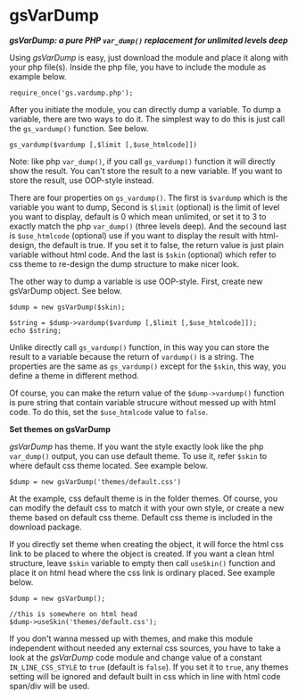 gsVarDump
=========

__*gsVarDump: a pure PHP `var_dump()` replacement for unlimited levels deep*__

Using *gsVarDump* is easy, just download the module and place it along with your php file(s). Inside the php file, you have to include the module as example below.

```
require_once('gs.vardump.php');
```

After you initiate the module, you can directly dump a variable. To dump a variable, there are two ways to do it. The simplest way to do this is just call the `gs_vardump()` function. See below.

```
gs_vardump($vardump [,$limit [,$use_htmlcode]])
```

Note: like php `var_dump()`, if you call `gs_vardump()` function it will directly show the result. You can't store the result to a new variable. If you want to store the result, use OOP-style instead.

There are four properties on `gs_vardump()`. The first is `$vardump` which is the variable you want to dump, Second is `$limit` (optional) is the limit of level you want to display, default is 0 which mean unlimited, or set it to 3 to exactly match the php `var_dump()` (three levels deep). And the secound last is `$use_htmlcode` (optional) use if you want to display the result with html-design, the default is true. If you set it to false, the return value is just plain variable without html code. And the last is `$skin` (optional) which refer to css theme to re-design the dump structure to make nicer look.

The other way to dump a variable is use OOP-style. First, create new gsVarDump object. See below.

```
$dump = new gsVarDump($skin);

$string = $dump->vardump($vardump [,$limit [,$use_htmlcode]]);
echo $string;
```

Unlike directly call `gs_vardump()` function, in this way you can store the result to a variable because the return of `vardump()` is a string. The properties are the same as `gs_vardump()` except for the `$skin`, this way, you define a theme in different method.

Of course, you can make the return value of the `$dump->vardump()` function is pure string that contain variable strucure without messed up with html code. To do this, set the `$use_htmlcode` value to `false`. 


**Set themes on gsVarDump**

*gsVarDump* has theme. If you want the style exactly look like the php `var_dump()` output, you can use default theme. To use it, refer `$skin` to where default css theme located. See example below.

```
$dump = new gsVarDump('themes/default.css')
```

At the example, css default theme is in the folder themes. Of course, you can modify the default css to match it with your own style, or create a new theme based on default css theme. Default css theme is included in the download package.

If you directly set theme when creating the object, it will force the html css link to be placed to where the object is created. If you want a clean html structure, leave `$skin` variable to empty then call `useSkin()` function and place it on html head where the css link is ordinary placed. See example below.

```
$dump = new gsVarDump();

//this is somewhere on html head
$dump->useSkin('themes/default.css');
```

If you don't wanna messed up with themes, and make this module independent without needed any external css sources, you have to take a look at the *gsVarDump* code module and change value of a constant `IN_LINE_CSS_STYLE` to `true` (default is `false`). If you set it to `true`, any themes setting will be ignored and default built in css which in line with html code span/div will be used.
